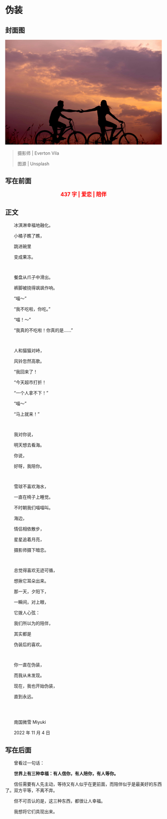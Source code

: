 # 伪装

## 封面图

![](https://raw.githubusercontent.com/TinySnow/GithubImageHosting/main/blog/articles/poems/everton-vila-AsahNlC0VhQ-unsplash.jpg)

> 摄影师 | Everton Vila
>
> 图源 | Unsplash

## 写在前面

<p style="color:red; text-align:center; font-weight:bold; font-size:larger;">437 字 | 爱恋 | 陪伴</p>

## 正文

　　冰淇淋幸福地融化。

　　小橘子瞧了瞧，

　　跳进碗里

　　变成果冻。

<br>

　　餐盘从爪子中滑出。

　　裤脚被挠得飒飒作响。

　　“喵～”

　　“我不吃啦，你吃。”

　　“喵！～”

　　“我真的不吃啦！你真的是……”

<br>

　　人和猫猫对峙，

　　风铃忽然高歌。

　　“我回来了！

　　“今天超市打折！

　　“一个人拿不下！”

　　“喵～”

　　“马上就来！”

<br>

　　我对你说，

　　明天想去看海。

　　你说，

　　好呀，我陪你。

<br>

　　雪球不喜欢海水，

　　一直在椅子上睡觉。

　　不时朝我们喵喵叫。

　　海边，

　　情侣相依散步，

　　星星追着月亮，

　　摄影师摄下暗恋。

<br>

　　总觉得喜欢无迹可循，

　　想揪它耳朵出来。

　　那一天，夕阳下，

　　一瞬间，对上眼，

　　它拨人心弦：

　　我们所以为的陪伴，

　　其实都是

　　伪装后的喜欢。

<br>

　　你一直在伪装，

　　而我从未发现。

　　现在，我也开始伪装，

　　直到永远。

<br>

<br>

　　南国微雪 Miyuki

　　2022 年 11 月 4 日

## 写在后面

　　曾看过一句话：

　　**世界上有三种幸福：有人信你，有人陪你，有人等你。**

　　信任需要有人先主动，等待又有人似乎在更前面，而陪伴似乎是最美好的东西了。双方平等，不离不弃。

　　但不可否认的是，这三种东西，都很让人幸福。

　　我想将它们具现出来。